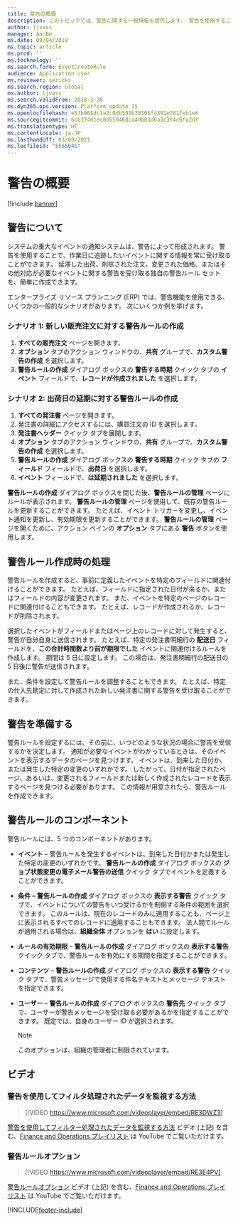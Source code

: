 ```yaml
---
title: 警告の概要
description: このトピックでは、警告に関する一般情報を提供します。 警告を使用することで、作業日に追跡したいイベントに関する情報を常に受け取ることができます。
author: tjvass
manager: AnnBe
ms.date: 09/04/2019
ms.topic: article
ms.prod: ''
ms.technology: ''
ms.search.form: EventCreateRule
audience: Application user
ms.reviewer: sericks
ms.search.region: Global
ms.author: tjvass
ms.search.validFrom: 2018-3-30
ms.dyn365.ops.version: Platform update 15
ms.openlocfilehash: e57b065dc1a2c0db593b38106f4391e281feb1e6
ms.sourcegitcommit: 6cb174d1ec8b55946dca4db03d6a3c3f4c6fa2df
ms.translationtype: HT
ms.contentlocale: ja-JP
ms.lasthandoff: 03/09/2021
ms.locfileid: "5565041"
---
```

# <a name="alerts-overview"></a>警告の概要

[!include [banner](../includes/banner.md)]

## <a name="about-alerts"></a>警告について
システムの重大なイベントの通知システムは、警告によって形成されます。 警告を使用することで、作業日に追跡したいイベントに関する情報を常に受け取ることができます。 延滞した出荷、削除された注文、変更された価格、またはその他対応が必要なイベントに関する警告を受け取る独自の警告ルール セットを、簡単に作成できます。

エンタープライズ リソース プランニング (ERP) では、警告機能を使用できる、いくつかの一般的なシナリオがあります。 次にいくつか例を挙げます。

### <a name="scenario-1-create-an-alert-rule-for-new-sales-orders"></a>シナリオ 1: 新しい販売注文に対する警告ルールの作成

1. **すべての販売注文** ページを開きます。
2. **オプション** タブのアクション ウィンドウの、**共有** グループで、**カスタム警告の作成** を選択します。
3. **警告ルールの作成** ダイアログ ボックスの **警告する時期** クイック タブの **イベント** フィールドで、**レコードが作成されました** を選択します。

### <a name="scenario-2-create-an-alert-rule-for-postponement-of-a-delivery-date"></a>シナリオ 2: 出荷日の延期に対する警告ルールの作成

1. **すべての発注書** ページを開きます。
2. 発注書の詳細にアクセスするには、購買注文の ID を選択します。
3. **発注書ヘッダー** クイック タブを展開します。
4. **オプション** タブのアクション ウィンドウの、**共有** グループで、**カスタム警告の作成** を選択します。
5. **警告ルールの作成** ダイアログ ボックスの **警告する時期** クイック タブの **フィールド** フィールドで、**出荷日** を選択します。
6. **イベント** フィールドで、**は延期されました** を選択します。
    
**警告ルールの作成** ダイアログ ボックスを閉じた後、**警告ルールの管理** ページにルールが表示されます。 **警告ルールの管理** ページを使用して、既存の警告ルールを更新することができます。 たとえば、イベント トリガーを変更し、イベント通知を更新し、有効期限を更新することができます。 **警告ルールの管理** ページを開くために、アクション ペインの **オプション** タブにある **警告** ボタンを使用します。

## <a name="what-occurs-when-an-alert-rule-is-created"></a>警告ルール作成時の処理

警告ルールを作成すると、事前に定義したイベントを特定のフィールドに関連付けることができます。 たとえば、フィールドに指定された日付が来るか、またはフィールドの内容が変更されます。 また、イベントを特定のページのレコードに関連付けることもできます。 たとえば、レコードが作成されるか、レコードが削除されます。

選択したイベントがフィールドまたはページ上のレコードに対して発生すると、警告が自分自身に送信されます。 たとえば、特定の発注書明細行の **配送日** フィールドを、**この合計時間数より前が期限でした** イベントに関連付けるルールを作成します。 期間は 5 日に設定します。 この場合は、発注書明細行の配送日の 5 日後に警告が送信されます。

また、条件を設定して警告ルールを調整することもできます。 たとえば、特定の仕入先勘定に対して作成された新しい発注書に関する警告を受け取ることができます。

## <a name="preparing-for-an-alert"></a>警告を準備する

警告ルールを設定するには、その前に、いつどのような状況の場合に警告を受信するかを決定します。 通知が必要なイベントがわかっているときは、そのイベントを表示するデータのページを見つけます。 イベントは、到来した日付か、または発生した特定の変更のいずれかです。 したがって、日付が指定されたページ、あるいは、変更されるフィールドまたは新しく作成されたレコードを表示するページを見つける必要があります。 この情報が用意されたら、警告ルールを作成できます。

## <a name="components-of-an-alert-rule"></a>警告ルールのコンポーネント

警告ルールには、5 つのコンポーネントがあります。

- **イベント** – 警告ルールを発生するイベントは、到来した日付かまたは発生した特定の変更のいずれかです。 **警告ルールの作成** ダイアログ ボックスの **ジョブ状態変更の電子メール警告の送信** クイック タブでイベントを定義することができます。
- **条件** – **警告ルールの作成** ダイアログ ボックスの **表示する警告** クイック タブで、イベントについての警告をいつ受けるかを制御する条件の範囲を選択できます。 このルールは、現在のレコードのみに適用することも、ページ上に表示されるすべてのレコードに適用することもできます。 法人間でルールが適用される場合は、**組織全体** オプションを **はい** に設定します。
- **ルールの有効期限** – **警告ルールの作成** ダイアログ ボックスの **表示する警告** クイック タブで、警告ルールを有効にする期間を指定することができます。
- **コンテンツ** – **警告ルールの作成** ダイアログ ボックスの **表示する警告** クイック タブで、警告メッセージで使用する件名テキストとメッセージ テキストを指定できます。
- **ユーザー** – **警告ルールの作成** ダイアログ ボックスの **警告先** クイック タブで、ユーザーが警告メッセージを受け取る必要があるかを指定することができます。 既定では、自身のユーザー ID が選択されます。

    > [!NOTE]
    > このオプションは、組織の管理者に制限されています。

## <a name="videos"></a>ビデオ

### <a name="how-to-use-alerts-to-monitor-filtered-data"></a>警告を使用してフィルタ処理されたデータを監視する方法

> [!VIDEO https://www.microsoft.com/videoplayer/embed/RE3DWZ3]

[警告を使用してフィルター処理されたデータを監視する方法](https://youtu.be/ZYKMcv6kl9s) ビデオ (上記) を含む、[Finance and Operations プレイリスト](https://www.youtube.com/playlist?list=PLcakwueIHoT_SYfIaPGoOhloFoCXiUSyW) は YouTube でご覧いただけます。

### <a name="alert-rule-options"></a>警告ルールオプション

> [!VIDEO https://www.microsoft.com/videoplayer/embed/RE3E4PV]

[警告ルールオプション](https://youtu.be/cpzimwOjicM) ビデオ (上記) を含む、[Finance and Operations プレイリスト](https://www.youtube.com/playlist?list=PLcakwueIHoT_SYfIaPGoOhloFoCXiUSyW) は YouTube でご覧いただけます。




[!INCLUDE[footer-include](../../../includes/footer-banner.md)]